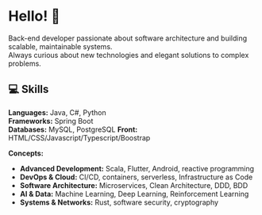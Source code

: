 # Hello! 👋
Back-end developer passionate about software architecture and building scalable, maintainable systems.  
Always curious about new technologies and elegant solutions to complex problems.


## 💻 Skills

**Languages:** Java, C#, Python  
**Frameworks:** Spring Boot  
**Databases:** MySQL, PostgreSQL
**Front:** HTML/CSS/Javascript/Typescript/Boostrap

**Concepts:**  
- **Advanced Development:** Scala, Flutter, Android, reactive programming  
- **DevOps & Cloud:** CI/CD, containers, serverless, Infrastructure as Code  
- **Software Architecture:** Microservices, Clean Architecture, DDD, BDD  
- **AI & Data:** Machine Learning, Deep Learning, Reinforcement Learning  
- **Systems & Networks:** Rust, software security, cryptography



